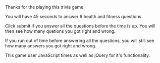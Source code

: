 Thanks for the playing this trivia game.

You will have 45 seconds to answer 6 health and fitness questions.

Click submit if you answer all the questions before the time is up. You will then see how many quetions you got right and wrong.

If you run out of time before answering all the questions, you will still see how many answers you got right and wrong.

This game user JavaScript times as well as jQuery for it's functionality. 
